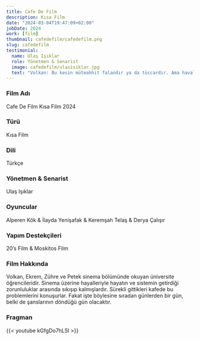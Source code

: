 ```yaml
---
title: Cafe De Film
description: Kısa Film
date: "2024-03-04T19:47:09+02:00"
jobDate: 2024
work: [film]
thumbnail: cafedefilm/cafedefilm.png
slug: cafedefilm
testimonial:
  name: Ulaş Işıklar
  role: Yönetmen & Senarist
  image: cafedefilm/ulasisiklar.jpg
  text: "Volkan: Bu kesin müteahhit falandır ya da tüccardır. Ama havalara bak, Jim Jarmusch gibi takılıyor…"
---
```


### Film Adı
Cafe De Film Kısa Film 2024
### Türü
Kısa Film
### Dili
Türkçe
### Yönetmen & Senarist
Ulaş Işıklar
### Oyuncular
Alperen Kök & İlayda Yenişafak & Keremşah Telaş & Derya Çalışır
### Yapım Destekçileri
20’s Film & Moskitos Film

### Film Hakkında
Volkan, Ekrem, Zühre ve Petek sinema bölümünde okuyan üniversite öğrencileridir. Sinema üzerine hayalleriyle hayatın ve sistemin getirdiği zorunluluklar arasında sıkışıp kalmışlardır. Sürekli gittikleri kafede bu problemlerini konuşurlar. Fakat işte böylesine sıradan günlerden bir gün, belki de şanslarının döndüğü gün olacaktır.


### Fragman

{{< youtube kGfgDo7hL5I >}}

